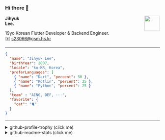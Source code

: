 ### Hi there 👋
<img src="https://github.githubassets.com/images/mona-loading-default.gif" width="50px" align="right">
</a>

**Jihyuk\
Lee.**

19yo Korean Flutter Developer & Backend Engineer.\
✉️ <s23066@gsm.hs.kr>

---

```json
{
  "name": "Jihyuk Lee",
  "birthYear": 2007,
  "locale": "ko-KR, Korea",
  "preferLanguages": [
    { "name": "Dart", "percent": 50 },
    { "name": "Kotlin", "percent": 25 },
    { "name": "Python", "percent": 25 }
  ],
  "team" : "AING, DEF, ···",
  "favorite": {
    "cat": "🐈"
  }
}
```
---
<details>
  <summary>github-profile-trophy (click me)</summary>
  
![](https://github-profile-trophy.vercel.app/?username=withJihyuk&row=1&column=8&theme=nord)
  
</details>
<details>
  <summary>github-readme-stats (click me)</summary>
  
<!--START_SECTION:waka-->
![Code Time](http://img.shields.io/badge/Code%20Time-670%20hrs%2020%20mins-blue)

![Lines of code](https://img.shields.io/badge/%EC%A0%80%EB%8A%94%20%EC%97%AC%ED%83%9C%EA%B9%8C%EC%A7%80%20-546.5%20thousand%20%EC%A4%84%EC%9D%98%20%EC%BD%94%EB%93%9C%EB%A5%BC%20%EC%9E%91%EC%84%B1%ED%96%88%EC%96%B4%EC%9A%94.-blue)

**저는 아침형 인간이에요. 🐤** 

```text
🌞 아침                     498 commits         █████░░░░░░░░░░░░░░░░░░░░   18.65 % 
🌆 낮　                     920 commits         █████████░░░░░░░░░░░░░░░░   34.46 % 
🌃 저녁                     966 commits         █████████░░░░░░░░░░░░░░░░   36.18 % 
🌙 밤　                     286 commits         ███░░░░░░░░░░░░░░░░░░░░░░   10.71 % 
```


📊 **저는 이번주를 이렇게 시간을 보냈어요.** 

```text
🕑︎ Timezone: Asia/Seoul

💬 프로그래밍 언어들: 
Dart                     7 hrs 2 mins        ███████████░░░░░░░░░░░░░░   45.56 % 
JavaScript               2 hrs 34 mins       ████░░░░░░░░░░░░░░░░░░░░░   16.65 % 
TypeScript               2 hrs 33 mins       ████░░░░░░░░░░░░░░░░░░░░░   16.56 % 
Kotlin                   2 hrs 2 mins        ███░░░░░░░░░░░░░░░░░░░░░░   13.17 % 
Other                    28 mins             █░░░░░░░░░░░░░░░░░░░░░░░░   03.05 % 

🔥 에디터들: 
VS Code                  13 hrs 5 mins       █████████████████████░░░░   84.75 % 
IntelliJ IDEA            2 hrs 21 mins       ████░░░░░░░░░░░░░░░░░░░░░   15.25 % 

💻 운영 체제들: 
Mac                      15 hrs 26 mins      █████████████████████████   100.00 % 
```


 Last Updated on 22/01/2025 18:48:41 UTC
<!--END_SECTION:waka-->

</details>

</div>

